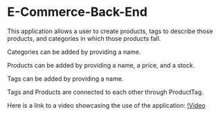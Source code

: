 # E-Commerce-Back-End

This application allows a user to create products, tags to describe those products, and categories in which those products fall.

Categories can be added by providing a name.

Products can be added by providing a name, a price, and a stock.

Tags can be added by providing a name.

Tags and Products are connected to each other through ProductTag.

Here is a link to a video showcasing the use of the application: [!Video](https://drive.google.com/file/d/1VldnGj3QralEwk9-2soa9LiCoHRH3e0_/view)